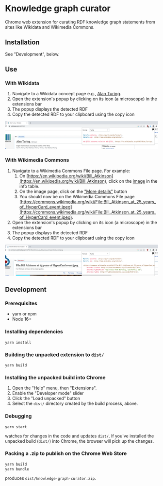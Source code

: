 # Knowledge graph curator

Chrome web extension for curating RDF knowledge graph statements from sites like Wikidata and Wikimedia Commons.

## Installation

See "Development", below.

## Use

### With Wikidata

1. Navigate to a Wikidata concept page e.g., [Alan Turing](https://www.wikidata.org/wiki/Q7251).
2. Open the extension's popup by clicking on its icon (a microscope) in the extensions bar
3. The popup displays the detected RDF
4. Copy the detected RDF to your clipboard using the copy icon

![Wikidata screenshot](wikidata-screenshot.png)

### With Wikimedia Commons

1. Navigate to a Wikimedia Commons File page. For example:
   1. On [https://en.wikipedia.org/wiki/Bill_Atkinson](https://en.wikipedia.org/wiki/Bill_Atkinson), click on the [image](https://en.wikipedia.org/wiki/File:Bill_Atkinson_at_25_years_of_HyperCard_event.jpeg) in the info table.
   1. On the image page, click on the ["More details"](https://commons.wikimedia.org/wiki/File:Bill_Atkinson_at_25_years_of_HyperCard_event.jpeg) button
   1. You should now be on the Wikimedia Commons File page [https://commons.wikimedia.org/wiki/File:Bill_Atkinson_at_25_years_of_HyperCard_event.jpeg](https://commons.wikimedia.org/wiki/File:Bill_Atkinson_at_25_years_of_HyperCard_event.jpeg).
2. Open the extension's popup by clicking on its icon (a microscope) in the extensions bar
3. The popup displays the detected RDF
4. Copy the detected RDF to your clipboard using the copy icon

![Wikimedia Commons screenshot](wikimedia-commons-screenshot.png)

## Development

### Prerequisites

* yarn or npm
* Node 16+

### Installing dependencies

    yarn install

### Building the unpacked extension to `dist/`

    yarn build

### Installing the unpacked build into Chrome

1. Open the "Help" menu, then "Extensions".
1. Enable the "Developer mode" slider
1. Click the "Load unpacked" button
1. Select the `dist/` directory created by the build process, above.

### Debugging

    yarn start

watches for changes in the code and updates `dist/`. If you've installed the unpacked build (`dist/`) into Chrome, the browser will pick up the changes.

### Packing a .zip to publish on the Chrome Web Store

    yarn build
    yarn bundle

produces `dist/knowledge-graph-curator.zip`.
